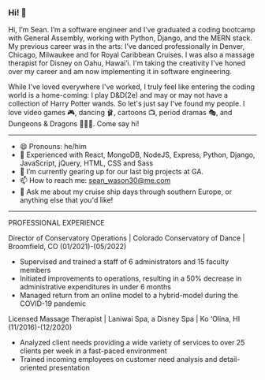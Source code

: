 ### Hi! 👋

Hi, I’m Sean. I’m a software engineer and I’ve graduated a coding bootcamp with General Assembly, working with Python, Django, and the MERN stack. My previous career was in the arts: I’ve danced professionally in Denver, Chicago, Milwaukee and for Royal Caribbean Cruises. I was also a massage therapist for Disney on Oahu, Hawai’i. I'm taking the creativity I've honed over my career and am now implementing it in software engineering. 

While I've loved everywhere I've worked, I truly feel like entering the coding world is a home-coming: I play D&D(2e) and may or may not have a collection of Harry Potter wands. So let's just say I've found my people. I love video games 🎮, dancing 🩰, cartoons 📺, period dramas 🎭, and Dungeons & Dragons 🧙🏻‍♂️. Come say hi!
______________________________________________________

- 😄 Pronouns: he/him
- 🌱 Experienced with React, MongoDB, NodeJS, Express, Python, Django, JavaScript, jQuery, HTML, CSS and Sass
- 🔭 I’m currently gearing up for our last big projects at GA.
- 📫 How to reach me: sean_wason30@me.com
- 💬 Ask me about my cruise ship days through southern Europe, or anything else that you'd like!
______________________________________________________

PROFESSIONAL EXPERIENCE

Director of Conservatory Operations | Colorado Conservatory of Dance | Broomfield, CO	(01/2021)-(05/2022)
* Supervised and trained a staff of 6 administrators and 15 faculty members
* Initiated improvements to operations, resulting in a 50% decrease in administrative expenditures in under 6 months
* Managed return from an online model to a hybrid-model during the COVID-19 pandemic

Licensed Massage Therapist | Laniwai Spa, a Disney Spa | Ko ‘Olina, HI	(11/2016)-(12/2020)
* Analyzed client needs providing a wide variety of services to over 25 clients per week in a fast-paced environment
* Trained incoming employees on customer need analysis and detail-oriented presentation 
